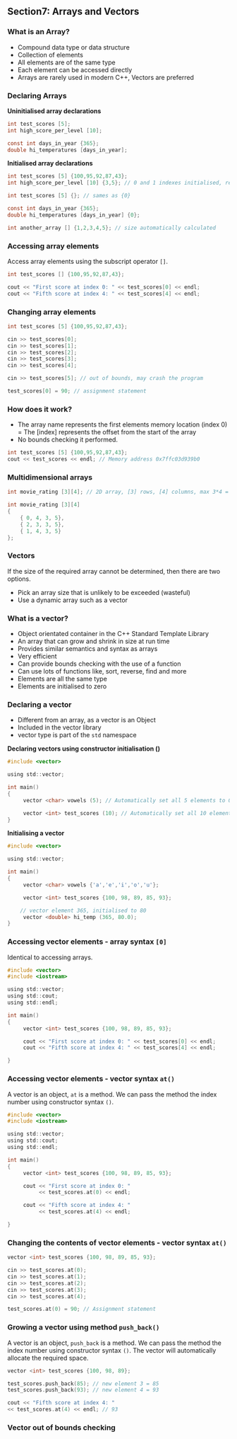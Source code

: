## Section7: Arrays and Vectors

### What is an Array?

- Compound data type or data structure
- Collection of elements
- All elements are of the same type
- Each element can be accessed directly
- Arrays are rarely used in modern C++, Vectors are preferred

### Declaring Arrays

**Uninitialised array declarations**
```c
int test_scores [5];
int high_score_per_level [10];

const int days_in_year {365};
double hi_temperatures [days_in_year];
```

**Initialised array declarations**
```c
int test_scores [5] {100,95,92,87,43};
int high_score_per_level [10] {3,5}; // 0 and 1 indexes initialised, remaining all set to 0.

int test_scores [5] {}; // sames as {0}

const int days_in_year {365};
double hi_temperatures [days_in_year] {0};

int another_array [] {1,2,3,4,5}; // size automatically calculated
```

### Accessing array elements

Access array elements using the subscript operator `[]`.

```c
int test_scores [] {100,95,92,87,43};

cout << "First score at index 0: " << test_scores[0] << endl;
cout << "Fifth score at index 4: " << test_scores[4] << endl;
```

### Changing array elements

```c
int test_scores [5] {100,95,92,87,43};

cin >> test_scores[0];
cin >> test_scores[1];
cin >> test_scores[2];
cin >> test_scores[3];
cin >> test_scores[4];

cin >> test_scores[5]; // out of bounds, may crash the program

test_scores[0] = 90; // assignment statement
```

### How does it work?
- The array name represents the first elements memory location (index 0)
= The [index] represents the offset from the start of the array
- No bounds checking it performed.

```c
int test_scores [5] {100,95,92,87,43};
cout << test_scores << endl; // Memory address 0x7ffc03d939b0
```

### Multidimensional arrays

```c
int movie_rating [3][4]; // 2D array, [3] rows, [4] columns, max 3*4 = 12 locations

int movie_rating [3][4]
{
    { 0, 4, 3, 5},
    { 2, 3, 3, 5},
    { 1, 4, 3, 5}
};
```

### Vectors

If the size of the required array cannot be determined, then there are two options.
- Pick an array size that is unlikely to be exceeded (wasteful)
- Use a dynamic array such as a vector

### What is a vector?

- Object orientated container in the C++ Standard Template Library
- An array that can grow and shrink in size at run time
- Provides similar semantics and syntax as arrays
- Very efficient
- Can provide bounds checking with the use of a function
- Can use lots of functions like, sort, reverse, find and more 
- Elements are all the same type
- Elements are initialised to zero

### Declaring a vector

- Different from an array, as a vector is an Object
- Included in the vector library
- vector type is part of the `std` namespace

**Declaring vectors using constructor initialisation ()**
```c
#include <vector>

using std::vector;

int main()
{
     vector <char> vowels (5); // Automatically set all 5 elements to 0

     vector <int> test_scores (10); // Automatically set all 10 elements to 0
}
```
**Initialising a vector**

```c
#include <vector>

using std::vector;

int main()
{
     vector <char> vowels {'a','e','i','o','u'};

     vector <int> test_scores {100, 98, 89, 85, 93};

    // vector element 365, initialised to 80
     vector <double> hi_temp (365, 80.0);
}
```

### Accessing vector elements - array syntax `[0]`

Identical to accessing arrays.
```c
#include <vector>
#include <iostream>

using std::vector;
using std::cout;
using std::endl;

int main()
{
     vector <int> test_scores {100, 98, 89, 85, 93};

     cout << "First score at index 0: " << test_scores[0] << endl;
     cout << "Fifth score at index 4: " << test_scores[4] << endl;

}
```
### Accessing vector elements - vector syntax `at()`

A vector is an object, `at` is a method. We can pass the method the index number using constructor syntax `()`.

```c
#include <vector>
#include <iostream>

using std::vector;
using std::cout;
using std::endl;

int main()
{
     vector <int> test_scores {100, 98, 89, 85, 93};

     cout << "First score at index 0: " 
          << test_scores.at(0) << endl;

     cout << "Fifth score at index 4: " 
          << test_scores.at(4) << endl;

}
```

### Changing the contents of vector elements - vector syntax `at()`
```c
vector <int> test_scores {100, 98, 89, 85, 93};

cin >> test_scores.at(0);
cin >> test_scores.at(1);
cin >> test_scores.at(2);
cin >> test_scores.at(3);
cin >> test_scores.at(4);

test_scores.at(0) = 90; // Assignment statement
```

### Growing a vector using method `push_back()`

A vector is an object, `push_back` is a method. We can pass the method the index number using constructor syntax `()`. The vector will automatically allocate the required space.

```c
vector <int> test_scores {100, 98, 89};

test_scores.push_back(85); // new element 3 = 85
test_scores.push_back(93); // new element 4 = 93

cout << "Fifth score at index 4: " 
<< test_scores.at(4) << endl; // 93
```

### Vector out of bounds checking